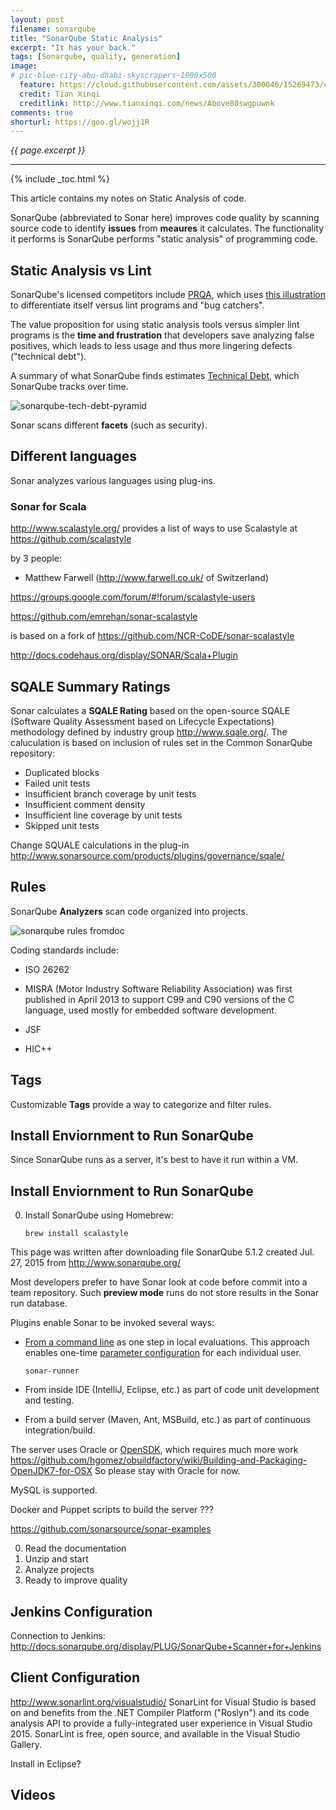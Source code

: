 ```yaml
---
layout: post
filename: sonarqube
title: "SonarQube Static Analysis"
excerpt: "It has your back."
tags: [Sonarqube, quality, generation]
image:
# pic-blue-city-abu-dhabi-skyscrapers-1900x500
  feature: https://cloud.githubusercontent.com/assets/300046/15269473/c8311bfa-19bc-11e6-890c-06abc511ef39.jpg
  credit: Tian Xinqi
  creditlink: http://www.tianxinqi.com/news/Above80swgpuwnk
comments: true
shorturl: https://goo.gl/wojj1R
---
```

<i>{{ page.excerpt }}</i>

<hr />

{% include _toc.html %}

This article contains my notes on Static Analysis of code.

SonarQube (abbreviated to Sonar here)
improves code quality by scanning source code
to identify **issues** from **meaures** it calculates.
The functionality it performs is
SonarQube performs "static analysis" of programming code.

## Static Analysis vs Lint #

SonarQube's licensed competitors include <a target="_blank" href="http://www.programmingresearch.com/">
PRQA</a>, which uses <a target="_blank" href="http://www.programmingresearch.com/static-analysis-software/why-static-analysis/">this illustration</a> to differentiate itself versus
lint programs and "bug catchers".
<amp-img width="871" height="520" alt="prqa-lint-vs-bug-catcher-vs-static-analysis-c51.jpg"
src="https://cloud.githubusercontent.com/assets/300046/16594601/6c3078ae-42a8-11e6-8f6c-c7a118a3d4c2.jpg">
</amp-img>

The value proposition for using static analysis tools versus simpler lint programs
is the <strong>time and frustration</strong> that developers save analyzing false positives,
which leads to less usage and thus more lingering defects ("technical debt").

A summary of what SonarQube finds estimates <a target="_blank" href="http://docs.sonarqube.org/display/SONAR/Technical+Debt">
Technical Debt</a>, 
which SonarQube tracks over time.

![sonarqube-tech-debt-pyramid](https://cloud.githubusercontent.com/assets/300046/10703589/eacf50be-7985-11e5-9f2f-70fc2f6f1986.jpeg)

Sonar scans different **facets** (such as security).


## Different languages #

Sonar analyzes various languages 
using plug-ins.

   <a id="ScalaSonar"></a>

   ### Sonar for Scala #

http://www.scalastyle.org/
provides a list of ways to use Scalastyle
at
https://github.com/scalastyle

by 3 people:

   * Matthew Farwell
   (http://www.farwell.co.uk/ of Switzerland)

https://groups.google.com/forum/#!forum/scalastyle-users

https://github.com/emrehan/sonar-scalastyle

is based on a fork of
https://github.com/NCR-CoDE/sonar-scalastyle

http://docs.codehaus.org/display/SONAR/Scala+Plugin



## SQALE Summary Ratings #

Sonar calculates a **SQALE Rating** based on the open-source
SQALE (Software Quality Assessment based on Lifecycle Expectations) methodology defined by industry group 
http://www.sqale.org/. The caluculation is based on inclusion of rules set in the Common SonarQube repository:

 * Duplicated blocks
 * Failed unit tests
 * Insufficient branch coverage by unit tests
 * Insufficient comment density
 * Insufficient line coverage by unit tests
 * Skipped unit tests

Change SQUALE calculations in the plug-in 
http://www.sonarsource.com/products/plugins/governance/sqale/

<a id="Rules"></a>

## Rules #

SonarQube **Analyzers** scan code organized into projects.

![sonarqube rules fromdoc](https://cloud.githubusercontent.com/assets/300046/10703031/0e192d50-7982-11e5-9a35-30cbeab3c69d.jpeg)

Coding standards include:

   * ISO 26262 

   * MISRA (Motor Industry Software Reliability Association) was first published in April 2013
   to support C99 and C90 versions of the C language, used mostly for embedded software development.

   * JSF

   * HIC++

<a id="Tags"></a>

## Tags #

Customizable **Tags** provide a way to categorize and filter rules.


<a id="InstallSonarQubeEnv"></a>

## Install Enviornment to Run SonarQube #

Since SonarQube runs as a server, it's best to have it run
within a VM.


<a id="InstallSonarQubeEnv"></a>

## Install Enviornment to Run SonarQube</a>

0. Install SonarQube using Homebrew:

   ```
   brew install scalastyle
   ```

This page was written after downloading file SonarQube 5.1.2 created Jul. 27, 2015
from 
<a target="_blank" href="http://www.sonarqube.org/">
  http://www.sonarqube.org/</a>



Most developers prefer to have Sonar look at code before commit into a team repository.
Such **preview mode** runs do not store results in the Sonar run database.

Plugins enable Sonar to be invoked several ways:

  * <a target="_blank" href="http://docs.sonarqube.org/x/3AAW">From a command line</a> as one step in local evaluations.
    This approach enables one-time <a target="_blank" href="http://docs.sonarqube.org/display/SONAR/Analysis+Parameters">parameter configuration</a> 
    for each individual user.

    ```
    sonar-runner
    ```

  * From inside IDE (IntelliJ, Eclipse, etc.) as part of code unit development and testing.

  * From a build server (Maven, Ant, MSBuild, etc.) as part of continuous integration/build.

The server uses Oracle or <a target="_blank" href="http://openjdk.java.net/install/index.html">OpenSDK</a>,
which requires much more work 
https://github.com/hgomez/obuildfactory/wiki/Building-and-Packaging-OpenJDK7-for-OSX
So please stay with Oracle for now.

MySQL is supported.

Docker and Puppet scripts to build the server ???

https://github.com/sonarsource/sonar-examples


0. Read the documentation
0. Unzip and start
0. Analyze projects
0. Ready to improve quality


<a id="JenkinsConfiguration"></a>

## Jenkins Configuration #

Connection to Jenkins:
http://docs.sonarqube.org/display/PLUG/SonarQube+Scanner+for+Jenkins


<a id="ClientConfiguration"></a>

## Client Configuration #

http://www.sonarlint.org/visualstudio/
SonarLint for Visual Studio is based on and benefits from the .NET Compiler Platform ("Roslyn") and its code analysis API to provide a fully-integrated user experience in Visual Studio 2015.
SonarLint is free, open source, and available in the Visual Studio Gallery.


Install in Eclipse?


<a id="Videos"></a>

## Videos #


